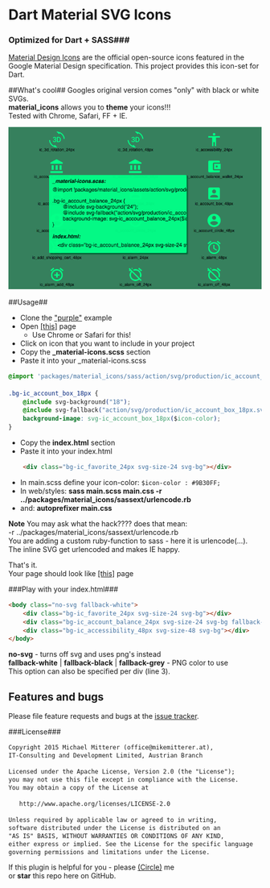 # Dart Material SVG Icons
### Optimized for Dart + SASS###

[Material Design Icons][materialicons] are the official open-source icons featured in the Google Material Design specification.
This project provides this icon-set for Dart.
 
##What's cool##
Googles original version comes "only" with black or white SVGs.  
**material_icons** allows you to **theme** your icons!!!  
Tested with Chrome, Safari, FF + IE.

![Screenshot][screenshot]

##Usage##
* Clone the ["purple"][purple] example
* Open <a href="https://rawgit.com/MikeMitterer/dart-material-icons/master/lib/sass/index.html" target="_blank">[this]</a> page
  - Use Chrome or Safari for this!
* Click on icon that you want to include in your project
* Copy the **_material-icons.scss** section
* Paste it into your _material-icons.scss
```css
@import 'packages/material_icons/sass/action/svg/production/ic_account_box_18px';

.bg-ic_account_box_18px {
    @include svg-background("18");
    @include svg-fallback("action/svg/production/ic_account_box_18px.svg","action/2x_web/ic_account_box_black_18dp.png","action/2x_web/ic_account_box_white_18dp.png","action/2x_web/ic_account_box_grey600_18dp.png");
    background-image: svg-ic_account_box_18px($icon-color);
}
```
* Copy the **index.html** section
* Paste it into your index.html
```html
    <div class="bg-ic_favorite_24px svg-size-24 svg-bg"></div>
```
* In main.scss define your icon-color: `$icon-color : #9B30FF;`
* In web/styles: **sass main.scss main.css -r ../packages/material_icons/sassext/urlencode.rb**
* and: **autoprefixer main.css**

**Note**
You may ask what the hack???? does that mean:  
-r ../packages/material_icons/sassext/urlencode.rb  
You are adding a custom ruby-function to sass - here it is urlencode(...).  
The inline SVG get urlencoded and makes IE happy.  

That's it.    
Your page should look like <a href="https://rawgit.com/MikeMitterer/dart-material-icons/master/example/purple/web/index.html" target="_blank">[this]</a> page   

###Play with your index.html###

```html
<body class="no-svg fallback-white">
    <div class="bg-ic_favorite_24px svg-size-24 svg-bg"></div>
    <div class="bg-ic_account_balance_24px svg-size-24 svg-bg fallback-grey"></div>
    <div class="bg-ic_accessibility_48px svg-size-48 svg-bg"></div>
</body>
```
**no-svg** - turns off svg and uses png's instead  
**fallback-white** | **fallback-black** | **fallback-grey** - PNG color to use  
This option can also be specified per div (line 3).    

## Features and bugs

Please file feature requests and bugs at the [issue tracker][tracker].

###License###

    Copyright 2015 Michael Mitterer (office@mikemitterer.at),
    IT-Consulting and Development Limited, Austrian Branch

    Licensed under the Apache License, Version 2.0 (the "License");
    you may not use this file except in compliance with the License.
    You may obtain a copy of the License at

       http://www.apache.org/licenses/LICENSE-2.0

    Unless required by applicable law or agreed to in writing,
    software distributed under the License is distributed on an
    "AS IS" BASIS, WITHOUT WARRANTIES OR CONDITIONS OF ANY KIND,
    either express or implied. See the License for the specific language
    governing permissions and limitations under the License.
    
If this plugin is helpful for you - please [(Circle)](http://gplus.mikemitterer.at/) me  
or **star** this repo here on GitHub.
      
[tracker]: https://github.com/MikeMitterer/dart-material-icons/issues
[live]: https://rawgit.com/MikeMitterer/dart-material-icons/master/lib/sass/index.html
[materialicons]: https://github.com/google/material-design-icons
[purple]: https://github.com/MikeMitterer/dart-material-icons/tree/master/example/purple
[screenshot]: https://github.com/MikeMitterer/dart-material-icons/raw/master/lib/sass/screenshot.png?raw=true

